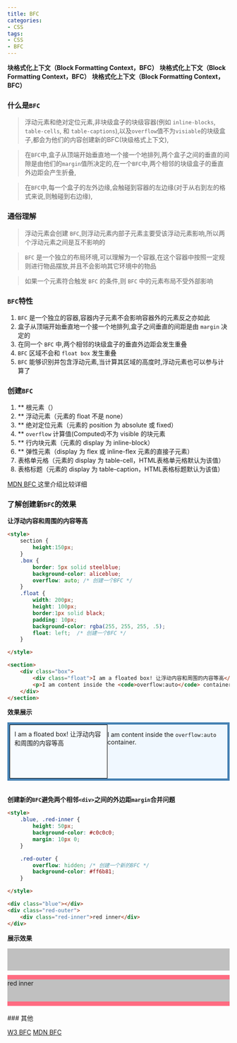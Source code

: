 ```yaml
---
title: BFC
categories: 
- CSS
tags:
- CSS
- BFC
---
```

**块格式化上下文（Block Formatting Context，BFC）**
**块格式化上下文（Block Formatting Context，BFC）**
**块格式化上下文（Block Formatting Context，BFC）**



### 什么是`BFC`
> 浮动元素和绝对定位元素,非块级盒子的块级容器(例如 `inline-blocks`, `table-cells`, 和 `table-captions`),以及`overflow`值不为`visiable`的块级盒子,都会为他们的内容创建新的BFC(块级格式上下文),

> 在`BFC`中,盒子从顶端开始垂直地一个接一个地排列,两个盒子之间的垂直的间隙是由他们的`margin`值所决定的,在一个`BFC`中,两个相邻的块级盒子的垂直外边距会产生折叠,

> 在`BFC`中,每一个盒子的左外边缘,会触碰到容器的左边缘(对于从右到左的格式来说,则触碰到右边缘),

### 通俗理解
> 浮动元素会创建 `BFC`,则浮动元素内部子元素主要受该浮动元素影响,所以两个浮动元素之间是互不影响的

> `BFC` 是一个独立的布局环境,可以理解为一个容器,在这个容器中按照一定规则进行物品摆放,并且不会影响其它环境中的物品

> 如果一个元素符合触发 `BFC` 的条件,则 `BFC` 中的元素布局不受外部影响

### `BFC`特性
1. `BFC` 是一个独立的容器,容器内子元素不会影响容器外的元素反之亦如此
2. 盒子从顶端开始垂直地一个接一个地排列,盒子之间垂直的间距是由 `margin` 决定的
3. 在同一个 `BFC` 中,两个相邻的块级盒子的垂直外边距会发生重叠
4. `BFC` 区域不会和 `float box` 发生重叠
5. `BFC` 能够识别并包含浮动元素,当计算其区域的高度时,浮动元素也可以参与计算了


### 创建`BFC`
1. ** 根元素（<html>）
2. ** 浮动元素（元素的 float 不是 none）
3. ** 绝对定位元素（元素的 position 为 absolute 或 fixed）
4. ** `overflow` 计算值(Computed)不为 visible 的块元素
5. ** 行内块元素（元素的 display 为 inline-block）
6. ** 弹性元素（display 为 flex 或 inline-flex 元素的直接子元素）
7. 表格单元格（元素的 display 为 table-cell，HTML表格单元格默认为该值）
8. 表格标题（元素的 display 为 table-caption，HTML表格标题默认为该值）


[MDN BFC ](https://developer.mozilla.org/en-US/docs/Web/Guide/CSS/Block_formatting_context)  这里介绍比较详细



### 了解创建新`BFC`的效果

**让浮动内容和周围的内容等高**

```html
<style>
    section {
        height:150px;
    }
    .box {
        border: 5px solid steelblue;
        background-color: aliceblue;
        overflow: auto; /* 创建一个BFC */
    }
    .float {
        width: 200px;
        height: 100px;
        border:1px solid black;
        padding: 10px;
        background-color: rgba(255, 255, 255, .5);
        float: left;  /* 创建一个BFC */
    }

</style>

<section>
    <div class="box">
        <div class="float">I am a floated box! 让浮动内容和周围的内容等高</div>
        <p>I am content inside the <code>overflow:auto</code> container.</p>
    </div>
</section>
```

**效果展示**
<section style="height:150px;"><div class="box" style="overflow:auto;background-color: aliceblue;border: 5px solid steelblue;"><div class="float" style=" float: left;width: 200px;height: 100px;background-color: rgba(255, 255, 255, .5);border:1px solid black;padding: 10px;">I am a floated box! 让浮动内容和周围的内容等高</div><p>I am content inside the <code>overflow:auto</code> container.</p></div></section>

<div style="clear: both;"></div>

**创建新的`BFC`避免两个相邻`<div>`之间的外边距`margin`合并问题**

```html
<style>
    .blue, .red-inner {
        height: 50px;
        background-color: #c0c0c0;
        margin: 10px 0;
    }

    .red-outer {
        overflow: hidden; /* 创建一个新的BFC */
        background-color: #ff6b81;
    }

</style>

<div class="blue"></div>
<div class="red-outer">
    <div class="red-inner">red inner</div>
</div>
```
**展示效果**

<div class="blue" style="height: 50px;background-color: #c0c0c0;margin: 10px 0;"></div><div class="red-outer" style="overflow: hidden;background-color: #ff6b81;"><div class="red-inner" style="height: 50px;background-color: #c0c0c0;margin: 10px 0;">red inner</div></div>

<br/>
### 其他

[W3 BFC](https://www.w3.org/TR/CSS2/visuren.html#block-formatting)
[MDN BFC](https://developer.mozilla.org/zh-CN/docs/Web/Guide/CSS/Block_formatting_context)





























